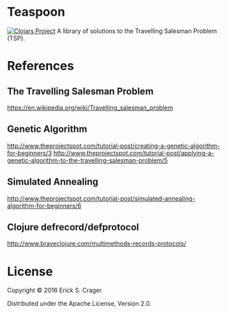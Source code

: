 # Teaspoon
[![Clojars Project](https://img.shields.io/clojars/v/teaspoon.svg)](https://clojars.org/teaspoon)
A library of solutions to the Travelling Salesman Problem (TSP).

# References

## The Travelling Salesman Problem
<https://en.wikipedia.org/wiki/Travelling_salesman_problem>

## Genetic Algorithm
<http://www.theprojectspot.com/tutorial-post/creating-a-genetic-algorithm-for-beginners/3>
<http://www.theprojectspot.com/tutorial-post/applying-a-genetic-algorithm-to-the-travelling-salesman-problem/5>

## Simulated Annealing
<http://www.theprojectspot.com/tutorial-post/simulated-annealing-algorithm-for-beginners/6>

## Clojure defrecord/defprotocol
<http://www.braveclojure.com/multimethods-records-protocols/>

# License

Copyright © 2016 Erick S. Crager

Distributed under the Apache License, Version 2.0.
